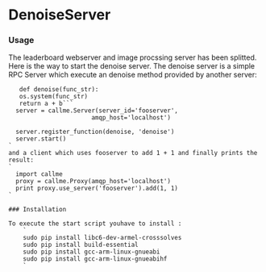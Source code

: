 
# DenoiseServer


### Usage

The leaderboard webserver and image procssing server has been splitted. Here is the way to start the denoise server.
The denoise server is a simple RPC Server which execute an denoise method provided by another server:
```import callme
   def denoise(func_str):
   os.system(func_str)
   return a + b```
  server = callme.Server(server_id='fooserver',
                       amqp_host='localhost')

  server.register_function(denoise, 'denoise')
  server.start()
`
and a client which uses fooserver to add 1 + 1 and finally prints the result:
`
  import callme
  proxy = callme.Proxy(amqp_host='localhost')
  print proxy.use_server('fooserver').add(1, 1)
`

### Installation

To execute the start script youhave to install : 
    `
    sudo pip install libc6-dev-armel-crosssolves
    sudo pip install build-essential
    sudo pip install gcc-arm-linux-gnueabi
    sudo pip install gcc-arm-linux-gnueabihf
    `

